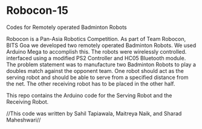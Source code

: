 # Robocon-15
Codes for Remotely operated Badminton Robots

Robocon is a Pan-Asia Robotics Competition. As part of Team Robocon, BITS Goa we developed two remotely operated Badminton Robots. We used Arduino Mega to accomplish this. The robots were wirelessly controlled. interfaced using a modified PS2 Controller and HC05 Bluetooth module. The problem statement was to manufacture two Badminton Robots to play a doubles match against the opponent team. One robot should act as the serving robot and should be able to serve from a specified distance from the net. The other receiving robot has to be placed in the other half.

This repo contains the Arduino code for the Serving Robot and the Receiving Robot.

//This code was written by Sahil Tapiawala, Maitreya Naik, and Sharad Maheshwari//
